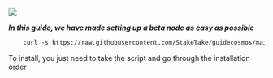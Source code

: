 ![](https://i.yapx.ru/RTuEU.jpg)

___In this guide, we have made setting up a beta node as easy as possible___


```html
    curl -s https://raw.githubusercontent.com/StakeTake/guidecosmos/main/evmos/evmos_9001_2/evmos > evmos.sh && chmod +x evmos.sh && ./evmos.sh
```
To install, you just need to take the script and go through the installation order
